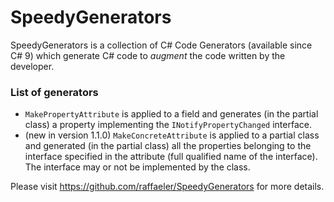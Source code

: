 # SpeedyGenerators

SpeedyGenerators is a collection of C# Code Generators (available since C# 9) which generate C# code to *augment* the code written by the developer.

### List of generators

* `MakePropertyAttribute` is applied to a field and generates (in the partial class) a property implementing the `INotifyPropertyChanged` interface.
* (new in version 1.1.0) `MakeConcreteAttribute` is applied to a partial class and generated (in the partial class) all the properties belonging to the interface specified in the attribute (full qualified name of the interface). The interface may or not be implemented by the class.

Please visit https://github.com/raffaeler/SpeedyGenerators for more details.



